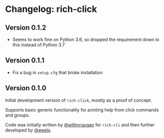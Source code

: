 # Changelog: rich-click

## Version 0.1.2

- Seems to work fine on Python 3.6, so dropped the requirement down to this instead of Python 3.7

## Version 0.1.1

- Fix a bug in `setup.cfg` that broke installation

## Version 0.1.0

Initial development version of `rich-click`, mostly as a proof of concept.

Supports basic generic functionality for printing help from click commands and groups.

Code was initially written by [@willmcgugan](https://github.com/willmcgugan) for `rich-cli`
and then further developed by [@ewels](http://github.com/ewels/).
